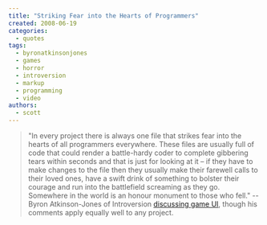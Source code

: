```yaml
---
title: "Striking Fear into the Hearts of Programmers"
created: 2008-06-19
categories: 
  - quotes
tags: 
  - byronatkinsonjones
  - games
  - horror
  - introversion
  - markup
  - programming
  - video
authors: 
  - scott
---
```


> "In every project there is always one file that strikes fear into the hearts of all programmers everywhere. These files are usually full of code that could render a battle-hardy coder to complete gibbering tears within seconds and that is just for looking at it – if they have to make changes to the file then they usually make their farewell calls to their loved ones, have a swift drink of something to bolster their courage and run into the battlefield screaming as they go. Somewhere in the world is an honour monument to those who fell." \-- Byron Atkinson-Jones of Introversion [discussing game UI](http://forums.introversion.co.uk/defcon/introversion/viewtopic.php?p=58816#58816), though his comments apply equally well to any project.
